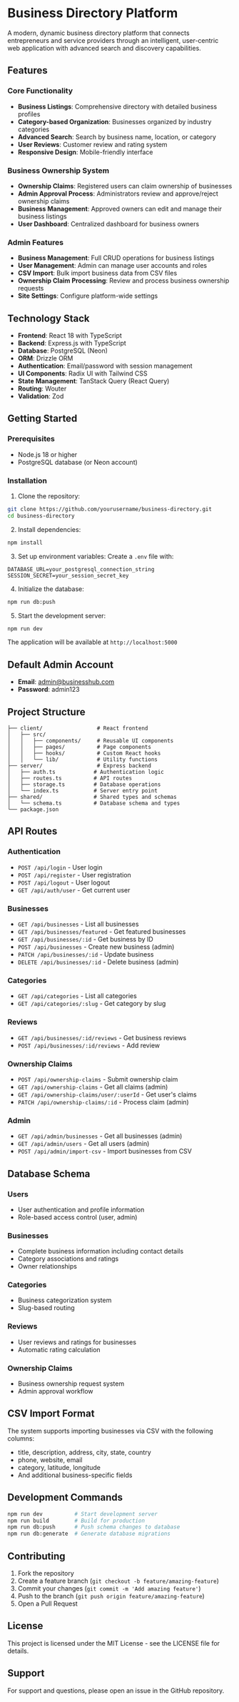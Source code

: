 # Business Directory Platform

A modern, dynamic business directory platform that connects entrepreneurs and service providers through an intelligent, user-centric web application with advanced search and discovery capabilities.

## Features

### Core Functionality
- **Business Listings**: Comprehensive directory with detailed business profiles
- **Category-based Organization**: Businesses organized by industry categories
- **Advanced Search**: Search by business name, location, or category
- **User Reviews**: Customer review and rating system
- **Responsive Design**: Mobile-friendly interface

### Business Ownership System
- **Ownership Claims**: Registered users can claim ownership of businesses
- **Admin Approval Process**: Administrators review and approve/reject ownership claims
- **Business Management**: Approved owners can edit and manage their business listings
- **User Dashboard**: Centralized dashboard for business owners

### Admin Features
- **Business Management**: Full CRUD operations for business listings
- **User Management**: Admin can manage user accounts and roles
- **CSV Import**: Bulk import business data from CSV files
- **Ownership Claim Processing**: Review and process business ownership requests
- **Site Settings**: Configure platform-wide settings

## Technology Stack

- **Frontend**: React 18 with TypeScript
- **Backend**: Express.js with TypeScript
- **Database**: PostgreSQL (Neon)
- **ORM**: Drizzle ORM
- **Authentication**: Email/password with session management
- **UI Components**: Radix UI with Tailwind CSS
- **State Management**: TanStack Query (React Query)
- **Routing**: Wouter
- **Validation**: Zod

## Getting Started

### Prerequisites
- Node.js 18 or higher
- PostgreSQL database (or Neon account)

### Installation

1. Clone the repository:
```bash
git clone https://github.com/yourusername/business-directory.git
cd business-directory
```

2. Install dependencies:
```bash
npm install
```

3. Set up environment variables:
Create a `.env` file with:
```env
DATABASE_URL=your_postgresql_connection_string
SESSION_SECRET=your_session_secret_key
```

4. Initialize the database:
```bash
npm run db:push
```

5. Start the development server:
```bash
npm run dev
```

The application will be available at `http://localhost:5000`

## Default Admin Account

- **Email**: admin@businesshub.com
- **Password**: admin123

## Project Structure

```
├── client/                 # React frontend
│   ├── src/
│   │   ├── components/     # Reusable UI components
│   │   ├── pages/          # Page components
│   │   ├── hooks/          # Custom React hooks
│   │   └── lib/            # Utility functions
├── server/                 # Express backend
│   ├── auth.ts            # Authentication logic
│   ├── routes.ts          # API routes
│   ├── storage.ts         # Database operations
│   └── index.ts           # Server entry point
├── shared/                # Shared types and schemas
│   └── schema.ts          # Database schema and types
└── package.json
```

## API Routes

### Authentication
- `POST /api/login` - User login
- `POST /api/register` - User registration
- `POST /api/logout` - User logout
- `GET /api/auth/user` - Get current user

### Businesses
- `GET /api/businesses` - List all businesses
- `GET /api/businesses/featured` - Get featured businesses
- `GET /api/businesses/:id` - Get business by ID
- `POST /api/businesses` - Create new business (admin)
- `PATCH /api/businesses/:id` - Update business
- `DELETE /api/businesses/:id` - Delete business (admin)

### Categories
- `GET /api/categories` - List all categories
- `GET /api/categories/:slug` - Get category by slug

### Reviews
- `GET /api/businesses/:id/reviews` - Get business reviews
- `POST /api/businesses/:id/reviews` - Add review

### Ownership Claims
- `POST /api/ownership-claims` - Submit ownership claim
- `GET /api/ownership-claims` - Get all claims (admin)
- `GET /api/ownership-claims/user/:userId` - Get user's claims
- `PATCH /api/ownership-claims/:id` - Process claim (admin)

### Admin
- `GET /api/admin/businesses` - Get all businesses (admin)
- `GET /api/admin/users` - Get all users (admin)
- `POST /api/admin/import-csv` - Import businesses from CSV

## Database Schema

### Users
- User authentication and profile information
- Role-based access control (user, admin)

### Businesses
- Complete business information including contact details
- Category associations and ratings
- Owner relationships

### Categories
- Business categorization system
- Slug-based routing

### Reviews
- User reviews and ratings for businesses
- Automatic rating calculation

### Ownership Claims
- Business ownership request system
- Admin approval workflow

## CSV Import Format

The system supports importing businesses via CSV with the following columns:
- title, description, address, city, state, country
- phone, website, email
- category, latitude, longitude
- And additional business-specific fields

## Development Commands

```bash
npm run dev          # Start development server
npm run build        # Build for production
npm run db:push      # Push schema changes to database
npm run db:generate  # Generate database migrations
```

## Contributing

1. Fork the repository
2. Create a feature branch (`git checkout -b feature/amazing-feature`)
3. Commit your changes (`git commit -m 'Add amazing feature'`)
4. Push to the branch (`git push origin feature/amazing-feature`)
5. Open a Pull Request

## License

This project is licensed under the MIT License - see the LICENSE file for details.

## Support

For support and questions, please open an issue in the GitHub repository.